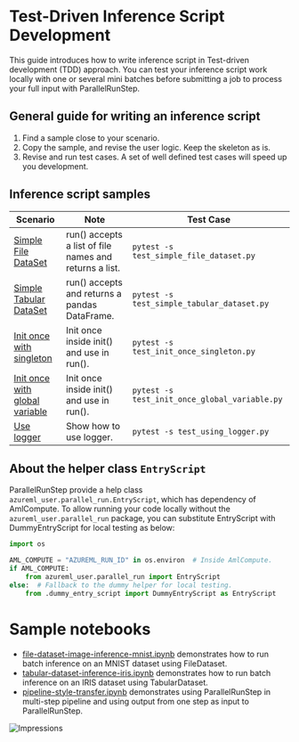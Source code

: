 # Test-Driven Inference Script Development

This guide introduces how to write inference script in Test-driven development (TDD) approach. You can test your inference script work locally with one or several mini batches before submitting a job to process your full input with ParallelRunStep.

## General guide for writing an inference script
1. Find a sample close to your scenario.
2. Copy the sample, and revise the user logic. Keep the skeleton as is.
3. Revise and run test cases. A set of well defined test cases will speed up you development.

## Inference script samples
| Scenario | Note  | Test Case |
|---|---|---|
| [Simple File DataSet](simple_file_dataset.py) | run() accepts a list of file names and returns a list. | `pytest -s test_simple_file_dataset.py`
| [Simple Tabular DataSet](simple_tabular_dataset.py) | run() accepts and returns a pandas DataFrame. | `pytest -s test_simple_tabular_dataset.py`
| [Init once with singleton](init_once_singleton.py)| Init once inside init() and use in run(). | `pytest -s test_init_once_singleton.py`
| [Init once with global variable](init_once_global_variable.py)| Init once inside init() and use in run(). | `pytest -s test_init_once_global_variable.py`
| [Use logger](using_logger.py)| Show how to use logger. | `pytest -s test_using_logger.py`


## About the helper class `EntryScript`
ParallelRunStep provide a help class `azureml_user.parallel_run.EntryScript`, which has dependency of AmlCompute.
To allow running your code locally without the `azureml_user.parallel_run` package, you can substitute EntryScript with DummyEntryScript for local testing as below:
```python
import os

AML_COMPUTE = "AZUREML_RUN_ID" in os.environ  # Inside AmlCompute.
if AML_COMPUTE:
    from azureml_user.parallel_run import EntryScript
else:  # Fallback to the dummy helper for local testing.
    from .dummy_entry_script import DummyEntryScript as EntryScript

```

# Sample notebooks

-  [file-dataset-image-inference-mnist.ipynb](./file-dataset-image-inference-mnist.ipynb) demonstrates how to run batch inference on an MNIST dataset using FileDataset.
-  [tabular-dataset-inference-iris.ipynb](./tabular-dataset-inference-iris.ipynb) demonstrates how to run batch inference on an IRIS dataset using TabularDataset.
-  [pipeline-style-transfer.ipynb](../pipeline-style-transfer/pipeline-style-transfer-parallel-run.ipynb) demonstrates using ParallelRunStep in multi-step pipeline and using output from one step as input to ParallelRunStep.

![Impressions](https://PixelServer20190423114238.azurewebsites.net/api/impressions/MachineLearningNotebooks/how-to-use-azureml/machine-learning-pipelines/parallel-run/README.png)

